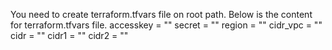 You need to create terraform.tfvars file on root path.
Below is the content for terraform.tfvars file.
accesskey = ""
secret    = ""
region    = ""
cidr_vpc  = ""
cidr      = ""
cidr1     = ""
cidr2     = ""
